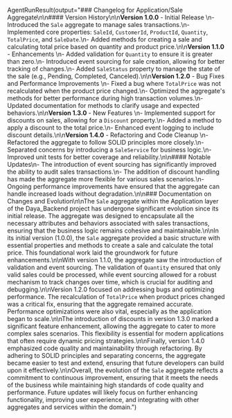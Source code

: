 AgentRunResult(output="### Changelog for Application/Sale Aggregate\n\n#### Version History\n\n**Version 1.0.0** - Initial Release  \n- Introduced the `Sale` aggregate to manage sales transactions.\n- Implemented core properties: `SaleId`, `CustomerId`, `ProductId`, `Quantity`, `TotalPrice`, and `SaleDate`.\n- Added methods for creating a sale and calculating total price based on quantity and product price.\n\n**Version 1.1.0** - Enhancements  \n- Added validation for `Quantity` to ensure it is greater than zero.\n- Introduced event sourcing for sale creation, allowing for better tracking of changes.\n- Added `SaleStatus` property to manage the state of the sale (e.g., Pending, Completed, Canceled).\n\n**Version 1.2.0** - Bug Fixes and Performance Improvements  \n- Fixed a bug where `TotalPrice` was not recalculated when the product price changed.\n- Optimized the aggregate's methods for better performance during high transaction volumes.\n- Updated documentation for methods to clarify usage and expected behaviors.\n\n**Version 1.3.0** - New Features  \n- Implemented support for discounts on sales, allowing for a `Discount` property.\n- Added a method to apply a discount to the total price.\n- Enhanced event logging to include discount details.\n\n**Version 1.4.0** - Refactoring and Code Cleanup  \n- Refactored the aggregate to follow SOLID principles more closely.\n- Separated concerns by introducing a `SaleService` for business logic.\n- Improved unit tests for better coverage and reliability.\n\n#### Notable Updates\n- The introduction of event sourcing has significantly improved the ability to audit sales transactions.\n- The addition of discount handling has made the aggregate more flexible for various sales scenarios.\n- Ongoing performance improvements have ensured that the aggregate can handle increased loads without degradation.\n\n### Documentation on Changes and Evolution\n\nThe `Sale` aggregate within the Application layer of the Daya_Backend project has undergone significant evolution since its initial release. The aggregate was designed to encapsulate all the necessary attributes and behaviors associated with sales transactions, ensuring that the business logic remains cohesive and maintainable.\n\nIn its initial version (1.0.0), the `Sale` aggregate provided a basic structure with essential properties and methods to create a sale and calculate the total price. This foundational work laid the groundwork for future enhancements.\n\nWith version 1.1.0, the aggregate saw the introduction of validation and event sourcing. The validation of `Quantity` ensured that only valid sales could be processed, while event sourcing allowed for a robust mechanism to track changes over time, which is crucial for auditing and debugging.\n\nVersion 1.2.0 focused on addressing bugs and optimizing performance. The recalculation of `TotalPrice` when product prices changed was a critical fix, ensuring that the aggregate remained accurate. Performance optimizations were also vital, especially as the application began to scale.\n\nThe introduction of discounts in version 1.3.0 marked a significant feature enhancement, allowing the aggregate to cater to more complex sales scenarios. This flexibility is essential for modern applications that often require dynamic pricing strategies.\n\nFinally, version 1.4.0 emphasized code quality and maintainability through refactoring. By adhering to SOLID principles and separating concerns, the aggregate became easier to test and extend, ensuring that future developers can build upon it effectively.\n\nOverall, the evolution of the `Sale` aggregate reflects a commitment to continuous improvement, ensuring that it meets the needs of the business while maintaining high standards of code quality and performance. Future updates will likely focus on further enhancing functionality, improving user experience, and integrating with other aggregates and services within the domain.")